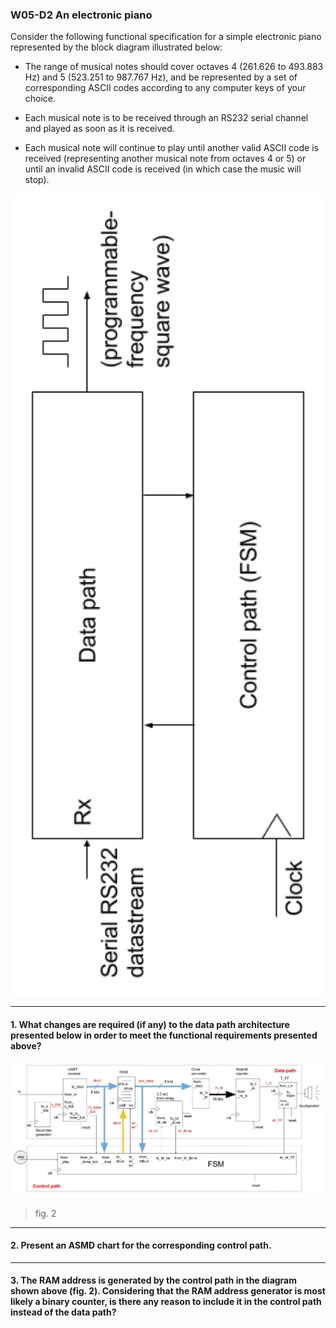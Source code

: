 ### W05-D2 An electronic piano

Consider the following functional specification for a simple electronic piano represented by the block diagram illustrated below:

* The range of musical notes should cover octaves 4 (261.626 to 493.883 Hz) and 5 (523.251 to 987.767 Hz), and be represented by a set of corresponding ASCII codes according to any computer keys of your choice.

* Each musical note is to be received through an RS232 serial channel and played as soon as it is received.

* Each musical note will continue to play until another valid ASCII code is received (representing another musical note from octaves 4 or 5) or until an invalid ASCII code is received (in which case the music will stop).

<img src="/Resources/images/w05d2a.png" alt="drawing" width="600"/>

-----

#### 1. What changes are required (if any) to the data path architecture presented below in order to meet the functional requirements presented above?

<img src="/Resources/images/w05d2b.jpg" alt="drawing" width="600"/>

>fig. 2

------


#### 2. Present an ASMD chart for the corresponding control path.

----


#### 3. The RAM address is generated by the control path in the diagram shown above (fig. 2). Considering that the RAM address generator is most likely a binary counter, is there any reason to include it in the control path instead of the data path?
